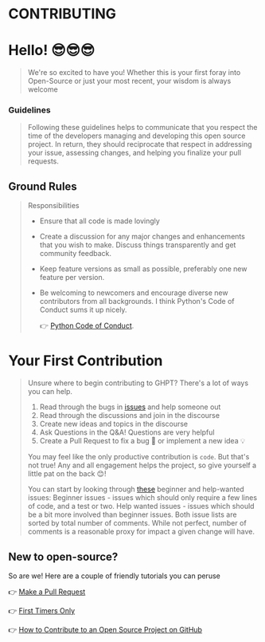 # CONTRIBUTING

# Hello! 😎😎😎

> We're so excited to have you! Whether this is your first foray into Open-Source or just your most recent, your wisdom is always welcome

### Guidelines

>Following these guidelines helps to communicate that you respect the time of the developers managing and developing this open source project. In return, they should reciprocate that respect in addressing your issue, assessing changes, and helping you finalize your pull requests.

## Ground Rules

> Responsibilities
> * Ensure that all code is made lovingly
> * Create a discussion for any major changes and enhancements that you wish to make. Discuss things transparently and get community feedback.
> * Keep feature versions as small as possible, preferably one new feature per version.
> * Be welcoming to newcomers and encourage diverse new contributors from all backgrounds. I think Python's Code of Conduct sums it up nicely.
>
>   👉 [Python Code of Conduct](https://www.python.org/psf/codeofconduct/).



# Your First Contribution

> Unsure where to begin contributing to GHPT? There's a lot of ways you can help.
>
> 1. Read through the bugs in [issues](https://github.com/enmerk4r/GHPT/issues?q=is%3Aissue+is%3Aopen+sort%3Aupdated-desc) and help someone out
> 2. Read through the discussions and join in the discourse
> 3. Create new ideas and topics in the discourse
> 4. Ask Questions in the Q&A! Questions are very helpful
> 5. Create a Pull Request to fix a bug 🐛 or implement a new idea 💡
>
> You may feel like the only productive contribution is `code`. But that's not true! Any and all engagement helps the project, so give yourself a little pat on the back 😊!
>
> You can start by looking through [these](https://github.com/enmerk4r/GHPT/labels/Beginner%20issues) beginner and help-wanted issues:
> Beginner issues - issues which should only require a few lines of code, and a test or two.
> Help wanted issues - issues which should be a bit more involved than beginner issues.
> Both issue lists are sorted by total number of comments. While not perfect, number of comments is a reasonable proxy for impact a given change will have.

## New to open-source?

So are we! Here are a couple of friendly tutorials you can peruse

👉 [Make a Pull Request](http://makeapullrequest.com)

👉  [First Timers Only](http://www.firsttimersonly.com/)

👉  [How to Contribute to an Open Source Project on GitHub](https://egghead.io/series/how-to-contribute-to-an-open-source-project-on-github)
